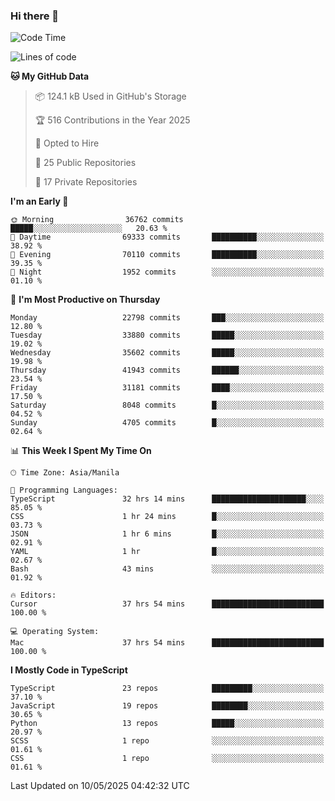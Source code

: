 ### Hi there 👋

<!--START_SECTION:waka-->
![Code Time](http://img.shields.io/badge/Code%20Time-1%2C726%20hrs%2012%20mins-blue)

![Lines of code](https://img.shields.io/badge/From%20Hello%20World%20I%27ve%20Written-66.6%20million%20lines%20of%20code-blue)

**🐱 My GitHub Data** 

> 📦 124.1 kB Used in GitHub's Storage 
 > 
> 🏆 516 Contributions in the Year 2025
 > 
> 💼 Opted to Hire
 > 
> 📜 25 Public Repositories 
 > 
> 🔑 17 Private Repositories 
 > 
**I'm an Early 🐤** 

```text
🌞 Morning                36762 commits       █████░░░░░░░░░░░░░░░░░░░░   20.63 % 
🌆 Daytime                69333 commits       ██████████░░░░░░░░░░░░░░░   38.92 % 
🌃 Evening                70110 commits       ██████████░░░░░░░░░░░░░░░   39.35 % 
🌙 Night                  1952 commits        ░░░░░░░░░░░░░░░░░░░░░░░░░   01.10 % 
```
📅 **I'm Most Productive on Thursday** 

```text
Monday                   22798 commits       ███░░░░░░░░░░░░░░░░░░░░░░   12.80 % 
Tuesday                  33880 commits       █████░░░░░░░░░░░░░░░░░░░░   19.02 % 
Wednesday                35602 commits       █████░░░░░░░░░░░░░░░░░░░░   19.98 % 
Thursday                 41943 commits       ██████░░░░░░░░░░░░░░░░░░░   23.54 % 
Friday                   31181 commits       ████░░░░░░░░░░░░░░░░░░░░░   17.50 % 
Saturday                 8048 commits        █░░░░░░░░░░░░░░░░░░░░░░░░   04.52 % 
Sunday                   4705 commits        █░░░░░░░░░░░░░░░░░░░░░░░░   02.64 % 
```


📊 **This Week I Spent My Time On** 

```text
🕑︎ Time Zone: Asia/Manila

💬 Programming Languages: 
TypeScript               32 hrs 14 mins      █████████████████████░░░░   85.05 % 
CSS                      1 hr 24 mins        █░░░░░░░░░░░░░░░░░░░░░░░░   03.73 % 
JSON                     1 hr 6 mins         █░░░░░░░░░░░░░░░░░░░░░░░░   02.91 % 
YAML                     1 hr                █░░░░░░░░░░░░░░░░░░░░░░░░   02.67 % 
Bash                     43 mins             ░░░░░░░░░░░░░░░░░░░░░░░░░   01.92 % 

🔥 Editors: 
Cursor                   37 hrs 54 mins      █████████████████████████   100.00 % 

💻 Operating System: 
Mac                      37 hrs 54 mins      █████████████████████████   100.00 % 
```

**I Mostly Code in TypeScript** 

```text
TypeScript               23 repos            █████████░░░░░░░░░░░░░░░░   37.10 % 
JavaScript               19 repos            ████████░░░░░░░░░░░░░░░░░   30.65 % 
Python                   13 repos            █████░░░░░░░░░░░░░░░░░░░░   20.97 % 
SCSS                     1 repo              ░░░░░░░░░░░░░░░░░░░░░░░░░   01.61 % 
CSS                      1 repo              ░░░░░░░░░░░░░░░░░░░░░░░░░   01.61 % 
```




 Last Updated on 10/05/2025 04:42:32 UTC
<!--END_SECTION:waka-->
